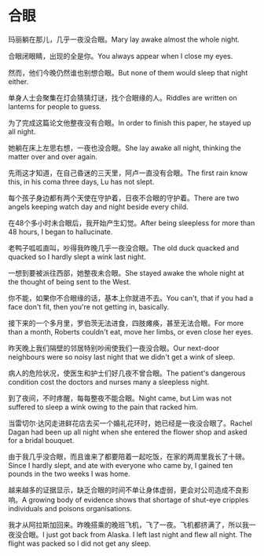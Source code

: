 # 合眼

<p><span class="chinese">玛丽躺在那儿，几乎一夜没合眼。</span><span class="english">Mary lay awake almost the whole night.</span></p>

<p><span class="chinese">合眼闭眼睛，出现的全是你。</span><span class="english">You always appear when I close my eyes.</span></p>

<p><span class="chinese">然而，他们今晚仍然谁也别想合眼。</span><span class="english">But none of them would sleep that night either.</span></p>

<p><span class="chinese">单身人士会聚集在灯会猜猜灯谜，找个合眼缘的人。</span><span class="english">Riddles are written on lanterns for people to guess.</span></p>

<p><span class="chinese">为了完成这篇论文他整夜没有合眼。</span><span class="english">In order to finish this paper, he stayed up all night.</span></p>

<p><span class="chinese">她躺在床上左思右想，一夜也没合眼。</span><span class="english">She lay awake all night, thinking the matter over and over again.</span></p>

<p><span class="chinese">先雨这才知道，在自己昏迷的三天里，阿卢一直没有合眼。</span><span class="english">The first rain know this, in his coma three days, Lu has not slept.</span></p>

<p><span class="chinese">每个孩子身边都有两个天使在守护着，日夜不合眼的守护着。</span><span class="english">There are two angels keeping watch day and night beside every child.</span></p>

<p><span class="chinese">在48个多小时未合眼后，我开始产生幻觉。</span><span class="english">After being sleepless for more than 48 hours, I began to hallucinate.</span></p>

<p><span class="chinese">老鸭子呱呱直叫，吵得我昨晚几乎一夜没合眼。</span><span class="english">The old duck quacked and quacked so I hardly slept a wink last night.</span></p>

<p><span class="chinese">一想到要被派往西部，她整夜未合眼。</span><span class="english">She stayed awake the whole night at the thought of being sent to the West.</span></p>

<p><span class="chinese">你不能，如果你不合眼缘的话，基本上你就进不去。</span><span class="english">You can't, that if you had a face don't fit, then you're not getting in, basically.</span></p>

<p><span class="chinese">接下来的一个多月里，罗伯茨无法进食，四肢瘫痪，甚至无法合眼。</span><span class="english">For more than a month, Roberts couldn't eat, move her limbs, or even close her eyes.</span></p>

<p><span class="chinese">昨天晚上我们隔壁的邻居特别吵闹使我们一夜没合眼。</span><span class="english">Our next-door neighbours were so noisy last night that we didn't get a wink of sleep.</span></p>

<p><span class="chinese">病人的危险状况，使医生和护士们好几夜不曾合眼。</span><span class="english">The patient's dangerous condition cost the doctors and nurses many a sleepless night.</span></p>

<p><span class="chinese">到了夜间，不时疼醒，每每整夜不能合眼。</span><span class="english">Night came, but Lim was not suffered to sleep a wink owing to the pain that racked him.</span></p>

<p><span class="chinese">当雷切尔·达冈走进鲜花店去买一个婚礼花环时，她已经是一夜没合眼了。</span><span class="english">Rachel Dagan had been up all night when she entered the flower shop and asked for a bridal bouquet.</span></p>

<p><span class="chinese">由于我几乎没合眼，而且谁来了都要陪着一起吃饭，在家的两周里我长了十磅。</span><span class="english">Since I hardly slept, and ate with everyone who came by, I gained ten pounds in the two weeks I was home.</span></p>

<p><span class="chinese">越来越多的证据显示，缺乏合眼的时间不单让身体虚弱，更会对公司造成不良影响。</span><span class="english">A growing body of evidence shows that shortage of shut-eye cripples individuals and poisons organisations.</span></p>

<p><span class="chinese">我才从阿拉斯加回来。昨晚搭乘的晚班飞机，飞了一夜。飞机都挤满了，所以我一夜没合眼。</span><span class="english">I just got back from Alaska. I left last night and flew all night. The flight was packed so I did not get any sleep.</span></p>

